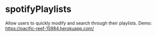 # spotifyPlaylists
Allow users to quickly modify and search through their playlists. 
Demo: https://pacific-reef-15984.herokuapp.com/
